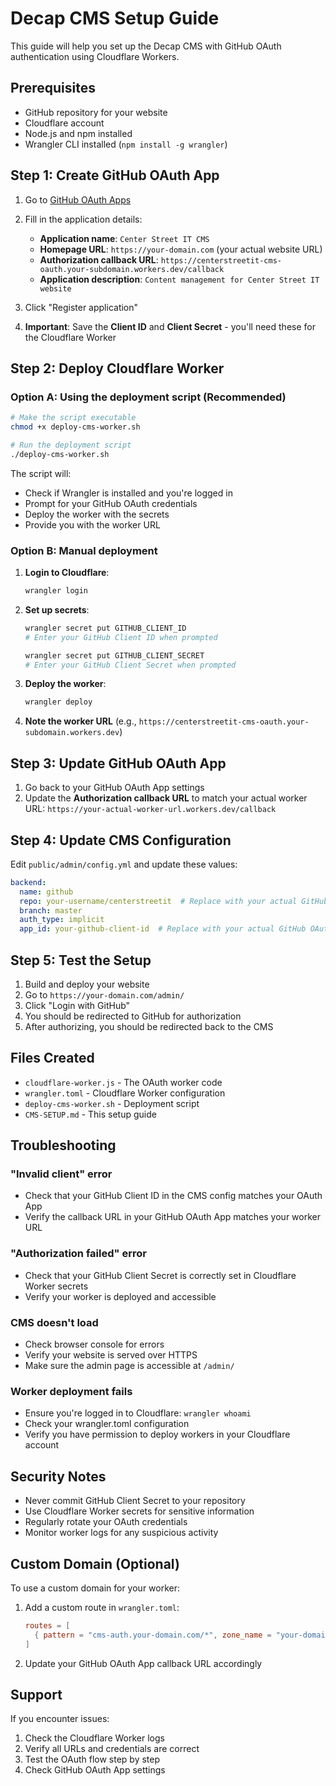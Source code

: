 # Decap CMS Setup Guide

This guide will help you set up the Decap CMS with GitHub OAuth authentication using Cloudflare Workers.

## Prerequisites

- GitHub repository for your website
- Cloudflare account
- Node.js and npm installed
- Wrangler CLI installed (`npm install -g wrangler`)

## Step 1: Create GitHub OAuth App

1. Go to [GitHub OAuth Apps](https://github.com/settings/applications/new)
2. Fill in the application details:
   - **Application name**: `Center Street IT CMS`
   - **Homepage URL**: `https://your-domain.com` (your actual website URL)
   - **Authorization callback URL**: `https://centerstreetit-cms-oauth.your-subdomain.workers.dev/callback`
   - **Application description**: `Content management for Center Street IT website`

3. Click "Register application"
4. **Important**: Save the **Client ID** and **Client Secret** - you'll need these for the Cloudflare Worker

## Step 2: Deploy Cloudflare Worker

### Option A: Using the deployment script (Recommended)

```bash
# Make the script executable
chmod +x deploy-cms-worker.sh

# Run the deployment script
./deploy-cms-worker.sh
```

The script will:
- Check if Wrangler is installed and you're logged in
- Prompt for your GitHub OAuth credentials
- Deploy the worker with the secrets
- Provide you with the worker URL

### Option B: Manual deployment

1. **Login to Cloudflare**:
   ```bash
   wrangler login
   ```

2. **Set up secrets**:
   ```bash
   wrangler secret put GITHUB_CLIENT_ID
   # Enter your GitHub Client ID when prompted
   
   wrangler secret put GITHUB_CLIENT_SECRET
   # Enter your GitHub Client Secret when prompted
   ```

3. **Deploy the worker**:
   ```bash
   wrangler deploy
   ```

4. **Note the worker URL** (e.g., `https://centerstreetit-cms-oauth.your-subdomain.workers.dev`)

## Step 3: Update GitHub OAuth App

1. Go back to your GitHub OAuth App settings
2. Update the **Authorization callback URL** to match your actual worker URL:
   `https://your-actual-worker-url.workers.dev/callback`

## Step 4: Update CMS Configuration

Edit `public/admin/config.yml` and update these values:

```yaml
backend:
  name: github
  repo: your-username/centerstreetit  # Replace with your actual GitHub repo
  branch: master
  auth_type: implicit
  app_id: your-github-client-id  # Replace with your actual GitHub OAuth App Client ID
```

## Step 5: Test the Setup

1. Build and deploy your website
2. Go to `https://your-domain.com/admin/`
3. Click "Login with GitHub"
4. You should be redirected to GitHub for authorization
5. After authorizing, you should be redirected back to the CMS

## Files Created

- `cloudflare-worker.js` - The OAuth worker code
- `wrangler.toml` - Cloudflare Worker configuration
- `deploy-cms-worker.sh` - Deployment script
- `CMS-SETUP.md` - This setup guide

## Troubleshooting

### "Invalid client" error
- Check that your GitHub Client ID in the CMS config matches your OAuth App
- Verify the callback URL in your GitHub OAuth App matches your worker URL

### "Authorization failed" error
- Check that your GitHub Client Secret is correctly set in Cloudflare Worker secrets
- Verify your worker is deployed and accessible

### CMS doesn't load
- Check browser console for errors
- Verify your website is served over HTTPS
- Make sure the admin page is accessible at `/admin/`

### Worker deployment fails
- Ensure you're logged in to Cloudflare: `wrangler whoami`
- Check your wrangler.toml configuration
- Verify you have permission to deploy workers in your Cloudflare account

## Security Notes

- Never commit GitHub Client Secret to your repository
- Use Cloudflare Worker secrets for sensitive information
- Regularly rotate your OAuth credentials
- Monitor worker logs for any suspicious activity

## Custom Domain (Optional)

To use a custom domain for your worker:

1. Add a custom route in `wrangler.toml`:
   ```toml
   routes = [
     { pattern = "cms-auth.your-domain.com/*", zone_name = "your-domain.com" }
   ]
   ```

2. Update your GitHub OAuth App callback URL accordingly

## Support

If you encounter issues:
1. Check the Cloudflare Worker logs
2. Verify all URLs and credentials are correct
3. Test the OAuth flow step by step
4. Check GitHub OAuth App settings
